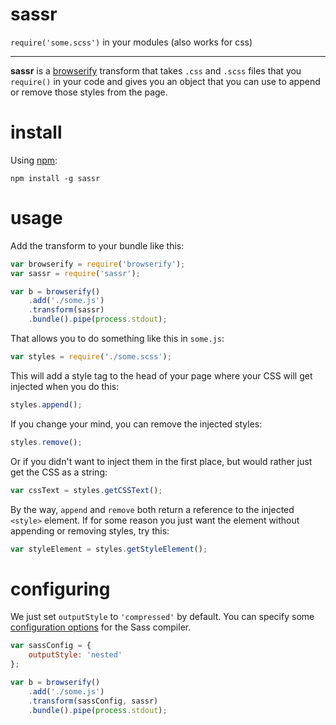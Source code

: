 # sassr

`require('some.scss')` in your modules (also works for css)

---

**sassr** is a [browserify](browserify.org) transform that takes `.css` and `.scss` files that you `require()` in your code and gives you an object that you can use to append or remove those styles from the page.

# install

Using [npm](http://npmjs.org):

```shell
npm install -g sassr
```

# usage

Add the transform to your bundle like this:

```js
var browserify = require('browserify');
var sassr = require('sassr');

var b = browserify()
    .add('./some.js')
    .transform(sassr)
    .bundle().pipe(process.stdout);
```

That allows you to do something like this in `some.js`:

```js
var styles = require('./some.scss');
```

This will add a style tag to the head of your page where your CSS will get injected when you do this:

```js
styles.append();
```

If you change your mind, you can remove the injected styles:

```js
styles.remove();
```

Or if you didn't want to inject them in the first place, but would rather just get the CSS as a string:

```js
var cssText = styles.getCSSText();
```

By the way, `append` and `remove` both return a reference to the injected `<style>` element. If for some reason you just want the element without appending or removing styles, try this:

```js
var styleElement = styles.getStyleElement();
```

# configuring

We just set `outputStyle` to `'compressed'` by default. You can specify some [configuration options](https://github.com/sass/node-sass#options) for the Sass compiler.

```js
var sassConfig = {
    outputStyle: 'nested'
};

var b = browserify()
    .add('./some.js')
    .transform(sassConfig, sassr)
    .bundle().pipe(process.stdout);
```
